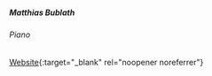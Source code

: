 ##### Matthias Bublath 

###### Piano

[Website](https://www.matthiasbublath.com/){:target="_blank" rel="noopener noreferrer"}

